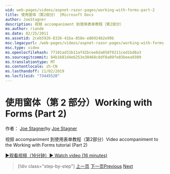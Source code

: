```yaml
---
uid: web-pages/videos/aspnet-razor-pages/working-with-forms-part-2
title: 使用窗体（第2部分） |Microsoft Docs
author: JoeStagner
description: 视频 accompaniment 到使用表单教程（第2部分）
ms.author: riande
ms.date: 02/25/2011
ms.assetid: 2ceb5926-8326-41ba-858e-e86924b2e99b
msc.legacyurl: /web-pages/videos/aspnet-razor-pages/working-with-forms-part-2
msc.type: video
ms.openlocfilehash: 77101ad31b11af42bcee6da858f0211ced1bd8a3
ms.sourcegitcommit: 84b1681d4e6253e30468c8df8a09fe03beea9309
ms.translationtype: MT
ms.contentlocale: zh-CN
ms.lasthandoff: 11/02/2019
ms.locfileid: "73445520"
---
```

# <a name="working-with-forms-part-2"></a><span data-ttu-id="fb6f4-103">使用窗体（第 2 部分）</span><span class="sxs-lookup"><span data-stu-id="fb6f4-103">Working with Forms (Part 2)</span></span>

<span data-ttu-id="fb6f4-104">作者： [Joe Stagner](https://github.com/JoeStagner)</span><span class="sxs-lookup"><span data-stu-id="fb6f4-104">by [Joe Stagner](https://github.com/JoeStagner)</span></span>

<span data-ttu-id="fb6f4-105">视频 accompaniment 到使用表单教程（第2部分）</span><span class="sxs-lookup"><span data-stu-id="fb6f4-105">Video accompaniment to the Working with Forms tutorial (Part 2)</span></span>

<span data-ttu-id="fb6f4-106">[&#9654;观看视频（16分钟）](https://channel9.msdn.com/Blogs/ASP-NET-Site-Videos/working-with-forms-(part-2))</span><span class="sxs-lookup"><span data-stu-id="fb6f4-106">[&#9654; Watch video (16 minutes)](https://channel9.msdn.com/Blogs/ASP-NET-Site-Videos/working-with-forms-(part-2))</span></span>

> [!div class="step-by-step"]
> <span data-ttu-id="fb6f4-107">[上一页](working-with-forms-part-1.md)
> [下一页](working-with-data-part-1.md)</span><span class="sxs-lookup"><span data-stu-id="fb6f4-107">[Previous](working-with-forms-part-1.md)
[Next](working-with-data-part-1.md)</span></span>
